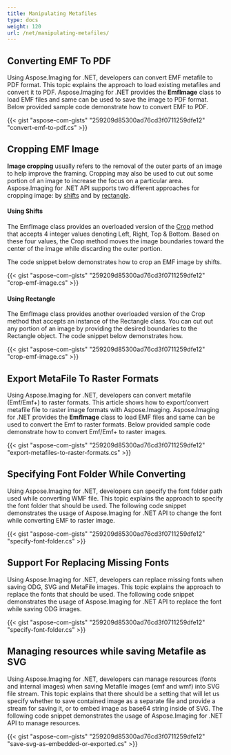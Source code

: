 ```yaml
---
title: Manipulating Metafiles
type: docs
weight: 120
url: /net/manipulating-metafiles/
---
```


## **Converting EMF To PDF**
Using Aspose.Imaging for .NET, developers can convert EMF metafile to PDF format. This topic explains the approach to load existing metafiles and convert it to PDF. Aspose.Imaging for .NET provides the **EmfImage** class to load EMF files and same can be used to save the image to PDF format. Below provided sample code demonstrate how to convert EMF to PDF.

{{< gist "aspose-com-gists" "259209d85300ad76cd3f0711259dfe12" "convert-emf-to-pdf.cs" >}}


## **Cropping EMF Image**
**Image cropping** usually refers to the removal of the outer parts of an image to help improve the framing. Cropping may also be used to cut out some portion of an image to increase the focus on a particular area. Aspose.Imaging for .NET API supports two different approaches for cropping image: by [shifts](https://docs.aspose.com/imaging/net/manipulating-metafiles/#ManipulatingMetafiles-UsingShifts) and by [rectangle](https://docs.aspose.com/imaging/net/manipulating-metafiles/#ManipulatingMetafiles-UsingRectangle).
#### **Using Shifts**
The EmfImage class provides an overloaded version of the [Crop](https://reference.aspose.com/imaging/net/aspose.imaging/rasterimage/methods/crop/index) method that accepts 4 integer values denoting Left, Right, Top & Bottom. Based on these four values, the Crop method moves the image boundaries toward the center of the image while discarding the outer portion.

The code snippet below demonstrates how to crop an EMF image by shifts.

{{< gist "aspose-com-gists" "259209d85300ad76cd3f0711259dfe12" "crop-emf-image.cs" >}}


#### **Using Rectangle**
The EmfImage class provides another overloaded version of the Crop method that accepts an instance of the Rectangle class. You can cut out any portion of an image by providing the desired boundaries to the Rectangle object. The code snippet below demonstrates how.

{{< gist "aspose-com-gists" "259209d85300ad76cd3f0711259dfe12" "crop-emf-image.cs" >}}


## **Export MetaFile To Raster Formats**
Using Aspose.Imaging for .NET, developers can convert metafile (Emf/Emf+) to raster formats. This article shows how to export/convert metafile file to raster image formats with Aspose.Imaging. Aspose.Imaging for .NET provides the **EmfImage** class to load EMF files and same can be used to convert the Emf to raster formats. Below provided sample code demonstrate how to convert Emf/Emf+ to raster images.

{{< gist "aspose-com-gists" "259209d85300ad76cd3f0711259dfe12" "export-metafiles-to-raster-formats.cs" >}}


## **Specifying Font Folder While Converting**
Using Aspose.Imaging for .NET, developers can specify the font folder path used while converting WMF file. This topic explains the approach to specify the font folder that should be used. The following code snippet demonstrates the usage of Aspose.Imaging for .NET API to change the font while converting EMF to raster image.

{{< gist "aspose-com-gists" "259209d85300ad76cd3f0711259dfe12" "specify-font-folder.cs" >}}
## **Support For Replacing Missing Fonts**
Using Aspose.Imaging for .NET, developers can replace missing fonts when saving ODG, SVG and MetaFile images. This topic explains the approach to replace the fonts that should be used. The following code snippet demonstrates the usage of Aspose.Imaging for .NET API to replace the font while saving ODG images.

{{< gist "aspose-com-gists" "259209d85300ad76cd3f0711259dfe12" "specify-font-folder.cs" >}}
## **Managing resources while saving Metafile as SVG**
Using Aspose.Imaging for .NET, developers can manage resources (fonts and internal images) when saving Metafile images (emf and wmf) into SVG file stream. This topic explains that there should be a setting that will let us specify whether to save contained image as a separate file and provide a stream for saving it, or to embed image as base64 string inside of SVG. The following code snippet demonstrates the usage of Aspose.Imaging for .NET API to manage resources.

{{< gist "aspose-com-gists" "259209d85300ad76cd3f0711259dfe12" "save-svg-as-embedded-or-exported.cs" >}}

